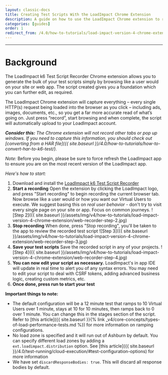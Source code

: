 ```yaml
---
layout: classic-docs
title: Creating Test Scripts With the LoadImpact Chrome Extension
description: A guide on how to use the LoadImpact Chrome extension to record user behavior to quickly create load test scripts.
categories: [guides]
order: 1
redirect_from: /4.0/how-to-tutorials/load-impact-version-4-chrome-extension/
---
```


***

<h1>Background</h1>


The LoadImpact k6 Test Script Recorder Chrome extension allows you to generate the bulk of your test scripts simply by browsing like a user would on your site or web app.  The script created gives you a foundation which you can further edit, as required.

The LoadImpact Chrome extension will capture everything – every single HTTP(s) request being loaded into the browser as you click – including ads, images, documents, etc., so you get a far more accurate read of what’s going on. Just press “record”, start browsing and when complete, the script will automatically upload to your LoadImpact account.

_**Consider this:** The Chrome extension will not record other tabs or pop up windows. If you need to capture this information, you should check out [converting from a HAR file]({{ site.baseurl }}/4.0/how-to-tutorials/how-to-convert-har-to-k6-test/)._

*Note:* Before you begin, please be sure to force refresh the LoadImpact app to ensure you are on the most recent version of the LoadImpact app.

_Here's how to start:_

  1. Download and install the [LoadImpact k6 Test Script Recorder](https://chrome.google.com/webstore/detail/load-impact-k6-test-scrip/docmmckkhiefiadappjepjllcoemijpj)
  2. **Start a recording**
    Open the extension by clicking the LoadImpact logo, and press "Start recording" to begin recording the current browser tab. Now browse like a user would or how you want our Virtual Users to execute. We suggest basing this on _real user behavior_ - don't try to visit every single page on your site or app. Focus on common journeys.
![Step 2]({{ site.baseurl }}/assets/img/v4/how-to-tutorials/load-impact-version-4-chrome-extension/web-recorder-step-2.jpg)
  3. **Stop recording**
    When done, press "Stop recording", you'll be taken to the app to review the recorded test script
![Step 3]({{ site.baseurl }}/assets/img/v4/how-to-tutorials/load-impact-version-4-chrome-extension/web-recorder-step-3.jpg)
  4. **Save your test scripts**
    Save the recorded script in any of your projects.
![Step 4]({{ site.baseurl }}/assets/img/v4/how-to-tutorials/load-impact-version-4-chrome-extension/web-recorder-step-4.jpg)
  5. **You can now edit your script as necessary.**  LoadImpact's in app IDE will update in real time to alert you of any syntax errors. You may need to edit your script to deal with CSRF tokens, adding advanced business logic, creating custom metrics, etc.
  6. **Once done, press run to start your test**


**Important things to note:**
- The default configuration will be a 12 minute test that ramps to 10 Virtual Users over 1 minute, stays at 10 for 10 minutes, then ramps back to 0 over 1 minute. You can change this in the stages section of the script. Refer to [this article]({{ site.baseurl }}{% link _v4/core-concepts/types-of-load-performance-tests.md %}) for more information on ramping configurations.
- No load zone is specified and it will run out of Ashburn by default. You can specify different load zones by adding a `ext.loadimpact.distribution` option. See [this article]({{ site.baseurl }}/4.0/test-running/cloud-execution/#test-configuration-options) for more information
- We have set `discardResponseBodies: true`.  This will discard all response bodies by default.
<!--stackedit_data:
eyJoaXN0b3J5IjpbLTEyODcyODQ0NDVdfQ==
-->
